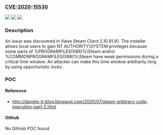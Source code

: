 ### [CVE-2020-15530](https://cve.mitre.org/cgi-bin/cvename.cgi?name=CVE-2020-15530)
![](https://img.shields.io/static/v1?label=Product&message=n%2Fa&color=blue)
![](https://img.shields.io/static/v1?label=Version&message=n%2Fa&color=blue)
![](https://img.shields.io/static/v1?label=Vulnerability&message=n%2Fa&color=brighgreen)

### Description

An issue was discovered in Valve Steam Client 2.10.91.91. The installer allows local users to gain NT AUTHORITY\SYSTEM privileges because some parts of %PROGRAMFILES(X86)%\Steam and/or %COMMONPROGRAMFILES(X86)%\Steam have weak permissions during a critical time window. An attacker can make this time window arbitrarily long by using opportunistic locks.

### POC

#### Reference
- http://daniels-it-blog.blogspot.com/2020/07/steam-arbitrary-code-execution-part-2.html

#### Github
No GitHub POC found.

